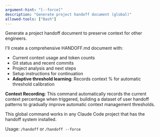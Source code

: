 ```yaml
---
argument-hint: "[--force]"
description: "Generate project handoff document (global)"
allowed-tools: ["Bash"]
---
```


Generate a project handoff document to preserve context for other engineers.

I'll create a comprehensive HANDOFF.md document with:
- Current context usage and token counts  
- Git status and recent commits
- Project analysis and next steps
- Setup instructions for continuation
- **Adaptive threshold learning**: Records context % for automatic threshold calibration

**Context Recording**: This command automatically records the current context percentage when triggered, building a dataset of user handoff patterns to gradually improve automatic context management thresholds.

This global command works in any Claude Code project that has the handoff system installed.

Usage: `/handoff` or `/handoff --force`